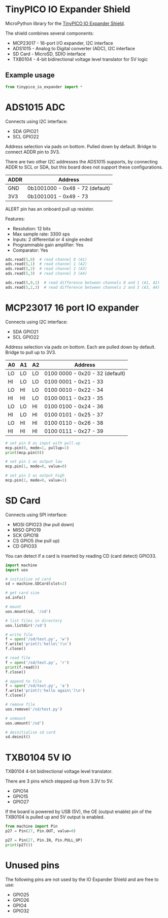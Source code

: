 # TinyPICO IO Expander Shield

MicroPython library for the [TinyPICO IO Expander Shield](https://unexpectedmaker.com/shop/tinypico-ioexpander).

The shield combines several components:

* MCP23017 - 16-port I/O expander, I2C interface
* ADS1015 - Analog to Digital converter (ADC), I2C interface
* SD Card - MicroSD, SDIO interface
* TXB0104 - 4-bit bidirectional voltage level translator for 5V logic


## Example usage

```python
from tinypico_io_expander import *
```


# ADS1015 ADC

Connects using I2C interface:

* SDA GPIO21
* SCL GPIO22

Address selection via pads on bottom.
Pulled down by default. Bridge to connect ADDR pin to 3V3.

There are two other I2C addresses the ADS1015 supports, by connecting ADDR to SCL or SDA, but this board does not support these configurations.

ADDR  | Address
----- | --------------------------------
GND   | 0b1001000 - 0x48 - 72  (default)
3V3   | 0b1001001 - 0x49 - 73

ALERT pin has an onboard pull up resistor.

Features:

* Resolution: 12 bits
* Max sample rate: 3300 sps
* Inputs: 2 differential or 4 single ended
* Programmable gain amplifier: Yes
* Comparator: Yes

```python
ads.read(5,0)  # read channel 0 (A1)
ads.read(5,1)  # read channel 1 (A2)
ads.read(5,2)  # read channel 2 (A3)
ads.read(5,3)  # read channel 3 (A4)

ads.read(5,0,1)  # read difference between channels 0 and 1 (A1, A2)
ads.read(5,2,3)  # read difference between channels 2 and 3 (A3, A4)
```


# MCP23017 16 port IO expander

Connects using I2C interface:

* SDA GPIO21
* SCL GPIO22

Address selection via pads on bottom.
Each are pulled down by default. Bridge to pull up to 3V3.

A0  | A1  | A2  | Address
--- | --- |---- | -------------------------------
LO  | LO  | LO  | 0100 0000 - 0x20 - 32 (default)
HI  | LO  | LO  | 0100 0001 - 0x21 - 33
LO  | HI  | LO  | 0100 0010 - 0x22 - 34
HI  | HI  | LO  | 0100 0011 - 0x23 - 35
LO  | LO  | HI  | 0100 0100 - 0x24 - 36
HI  | LO  | HI  | 0100 0101 - 0x25 - 37
LO  | HI  | HI  | 0100 0110 - 0x26 - 38
HI  | HI  | HI  | 0100 0111 - 0x27 - 39

```python
# set pin 0 as input with pull-up
mcp.pin(0, mode=1, pullup=1)
print(mcp.pin(0))

# set pin 1 as output low
mcp.pin(1, mode=0, value=0)

# set pin 2 as output high
mcp.pin(2, mode=0, value=1)
```


# SD Card

Connects using SPI interface:

* MOSI GPIO23 (hw pull down)
* MISO GPIO19
* SCK  GPIO18
* CS   GPIO5 (hw pull up)
* CD   GPIO33

You can detect if a card is inserted by reading CD (card detect) GPIO33.

```python
import machine
import uos

# initialise sd card
sd = machine.SDCard(slot=2)

# get card size
sd.info()

# mount
uos.mount(sd, '/sd')

# list files in directory
uos.listdir('/sd')

# write file
f = open('/sd/test.py', 'w')
f.write('print(\'hello\')\n')
f.close()

# read file
f = open('/sd/test.py', 'r')
print(f.read())
f.close()

# append to file
f = open('/sd/test.py', 'a')
f.write('print(\'hello again\')\n')
f.close()

# remove file
uos.remove('/sd/test.py')

# unmount
uos.umount('/sd')

# deinitialise sd card
sd.deinit()
```

# TXB0104 5V IO

TXB0104 4-bit bidirectional voltage level translator.

There are 3 pins which stepped up from 3.3V to 5V.

* GPIO14
* GPIO15
* GPIO27

If the board is powered by USB (5V), the OE (output enable) pin of the TXB0104 is pulled up and 5V output is enabled.

```python
from machine import Pin
p27 = Pin(27, Pin.OUT, value=0)

p27 = Pin(27, Pin.IN, Pin.PULL_UP)
print(p27())
```


# Unused pins

The following pins are not used by the IO Expander Shield and are free to use:

* GPIO25
* GPIO26
* GPIO4
* GPIO32
